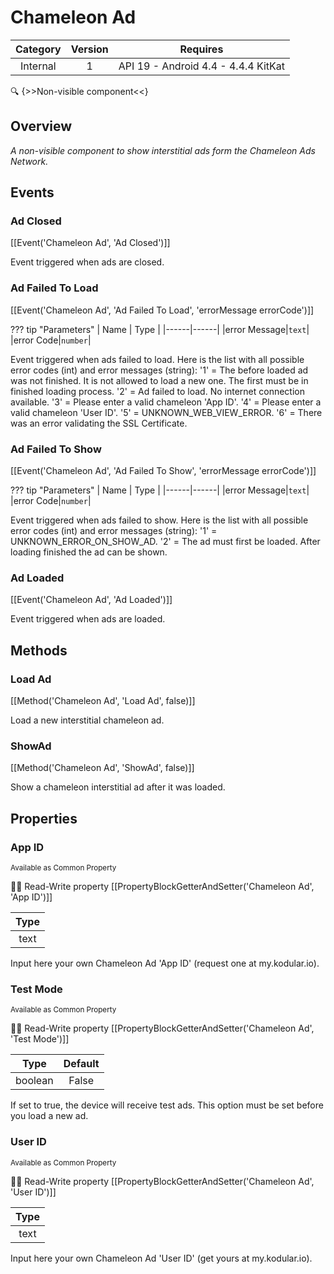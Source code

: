 # Chameleon Ad

| Category | Version | Requires |
|:--------:|:-------:|:--------:|
|Internal|1|API 19 - Android 4.4 - 4.4.4 KitKat|

:mag: {>>Non-visible component<<}

## Overview

_A non-visible component to show interstitial ads form the Chameleon Ads Network._

## Events

### Ad Closed

[[Event('Chameleon Ad', 'Ad Closed')]]

Event triggered when ads are closed.

### Ad Failed To Load

[[Event('Chameleon Ad', 'Ad Failed To Load', 'errorMessage errorCode')]]

??? tip "Parameters"
    | Name | Type |
    |------|------|
    |error Message|`text`|
    |error Code|`number`|


Event triggered when ads failed to load. Here is the list with all possible error codes (int) and error messages (string): '1' = The before loaded ad was not finished. It is not allowed to load a new one. The first must be in finished loading process. '2' = Ad failed to load. No internet connection available. '3' = Please enter a valid chameleon 'App ID'. '4' = Please enter a valid chameleon 'User ID'. '5' = UNKNOWN_WEB_VIEW_ERROR. '6' = There was an error validating the SSL Certificate.

### Ad Failed To Show

[[Event('Chameleon Ad', 'Ad Failed To Show', 'errorMessage errorCode')]]

??? tip "Parameters"
    | Name | Type |
    |------|------|
    |error Message|`text`|
    |error Code|`number`|


Event triggered when ads failed to show. Here is the list with all possible error codes (int) and error messages (string): '1' = UNKNOWN_ERROR_ON_SHOW_AD. '2' = The ad must first be loaded. After loading finished the ad can be shown.

### Ad Loaded

[[Event('Chameleon Ad', 'Ad Loaded')]]

Event triggered when ads are loaded.

## Methods

### Load Ad

[[Method('Chameleon Ad', 'Load Ad', false)]]

Load a new interstitial chameleon ad.

### ShowAd

[[Method('Chameleon Ad', 'ShowAd', false)]]

Show a chameleon interstitial ad after it was loaded.

## Properties

### App ID

<small>Available as Common Property</small>

:eyes::pencil: Read-Write property
[[PropertyBlockGetterAndSetter('Chameleon Ad', 'App ID')]]

| Type |
|:----:|
|text|

Input here your own Chameleon Ad 'App ID' (request one at my.kodular.io).

### Test Mode

<small>Available as Common Property</small>

:eyes::pencil: Read-Write property
[[PropertyBlockGetterAndSetter('Chameleon Ad', 'Test Mode')]]

| Type | Default |
|:----:|:-------:|
|boolean|False|

If set to true, the device will receive test ads. This option must be set before you load a new ad.

### User ID

<small>Available as Common Property</small>

:eyes::pencil: Read-Write property
[[PropertyBlockGetterAndSetter('Chameleon Ad', 'User ID')]]

| Type |
|:----:|
|text|

Input here your own Chameleon Ad 'User ID' (get yours at my.kodular.io).